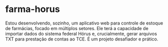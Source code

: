 # farma-horus
Estou desenvolvendo, sozinho, um aplicativo web para controle de estoque de farmácias, focado em múltiplos setores. Ele terá a capacidade de importar dados do sistema federal Hórus e, crucialmente, gerar arquivos TXT para prestação de contas ao TCE. É um projeto desafiador e prático.
